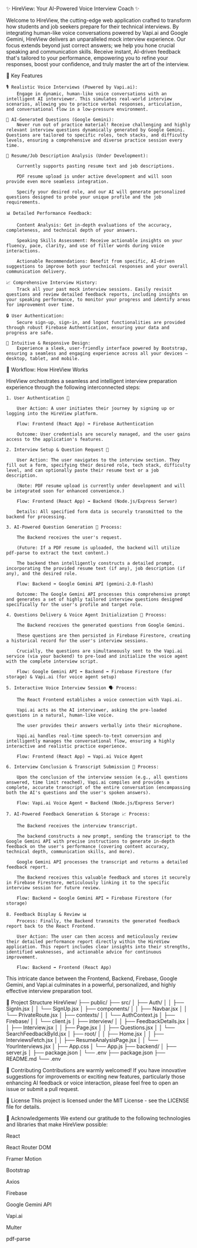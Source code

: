 ✨ HireView: Your AI-Powered Voice Interview Coach ✨

Welcome to HireView, the cutting-edge web application crafted to transform how students and job seekers prepare for their technical interviews.
By integrating human-like voice conversations powered by Vapi.ai and Google Gemini, HireView delivers an unparalleled mock interview experience. 
Our focus extends beyond just correct answers; we help you hone crucial speaking and communication skills. 
Receive instant, AI-driven feedback that's tailored to your performance, empowering you to refine your responses, boost your confidence, 
and truly master the art of the interview.

🌟 Key Features

    🎙️ Realistic Voice Interviews (Powered by Vapi.ai):
        Engage in dynamic, human-like voice conversations with an intelligent AI interviewer. This simulates real-world interview scenarios, allowing you to practice verbal responses, articulation, and conversational flow in a low-pressure environment.

    🧠 AI-Generated Questions (Google Gemini):
        Never run out of practice material! Receive challenging and highly relevant interview questions dynamically generated by Google Gemini. Questions are tailored to specific roles, tech stacks, and difficulty levels, ensuring a comprehensive and diverse practice session every time.

    📄 Resume/Job Description Analysis (Under Development):

        Currently supports pasting resume text and job descriptions.

        PDF resume upload is under active development and will soon provide even more seamless integration.

        Specify your desired role, and our AI will generate personalized questions designed to probe your unique profile and the job requirements.

    📊 Detailed Performance Feedback:

        Content Analysis: Get in-depth evaluations of the accuracy, completeness, and technical depth of your answers.

        Speaking Skills Assessment: Receive actionable insights on your fluency, pace, clarity, and use of filler words during voice interactions.

        Actionable Recommendations: Benefit from specific, AI-driven suggestions to improve both your technical responses and your overall communication delivery.

    📈 Comprehensive Interview History:
        Track all your past mock interview sessions. Easily revisit questions and review detailed feedback reports, including insights on your speaking performance, to monitor your progress and identify areas for improvement over time.

    🔒 User Authentication:
        Secure sign-up, sign-in, and logout functionalities are provided through robust Firebase Authentication, ensuring your data and progress are safe.

    📱 Intuitive & Responsive Design:
        Experience a sleek, user-friendly interface powered by Bootstrap, ensuring a seamless and engaging experience across all your devices – desktop, tablet, and mobile.

🚀 Workflow: How HireView Works

HireView orchestrates a seamless and intelligent interview preparation experience through the following interconnected steps:

    1. User Authentication 🔐

        User Action: A user initiates their journey by signing up or logging into the HireView platform.

        Flow: Frontend (React App) ➡️ Firebase Authentication

        Outcome: User credentials are securely managed, and the user gains access to the application's features.

    2. Interview Setup & Question Request 📝

        User Action: The user navigates to the interview section. They fill out a form, specifying their desired role, tech stack, difficulty level, and can optionally paste their resume text or a job description.

        (Note: PDF resume upload is currently under development and will be integrated soon for enhanced convenience.)

        Flow: Frontend (React App) ➡️ Backend (Node.js/Express Server)

        Details: All specified form data is securely transmitted to the backend for processing.

    3. AI-Powered Question Generation 🧠 Process:

        The Backend receives the user's request.

        (Future: If a PDF resume is uploaded, the backend will utilize pdf-parse to extract the text content.)

        The backend then intelligently constructs a detailed prompt, incorporating the provided resume text (if any), job description (if any), and the desired role.

        Flow: Backend ➡️ Google Gemini API (gemini-2.0-flash)

        Outcome: The Google Gemini API processes this comprehensive prompt and generates a set of highly tailored interview questions designed specifically for the user's profile and target role.

    4. Questions Delivery & Voice Agent Initialization 🎤 Process:

        The Backend receives the generated questions from Google Gemini.

        These questions are then persisted in Firebase Firestore, creating a historical record for the user's interview sessions.

        Crucially, the questions are simultaneously sent to the Vapi.ai service (via your backend) to pre-load and initialize the voice agent with the complete interview script.

        Flow: Google Gemini API ➡️ Backend ➡️ Firebase Firestore (for storage) & Vapi.ai (for voice agent setup)

    5. Interactive Voice Interview Session 🗣️ Process:

        The React Frontend establishes a voice connection with Vapi.ai.

        Vapi.ai acts as the AI interviewer, asking the pre-loaded questions in a natural, human-like voice.

        The user provides their answers verbally into their microphone.

        Vapi.ai handles real-time speech-to-text conversion and intelligently manages the conversational flow, ensuring a highly interactive and realistic practice experience.

        Flow: Frontend (React App) ↔️ Vapi.ai Voice Agent

    6. Interview Conclusion & Transcript Submission 📄 Process: 
    
        Upon the conclusion of the interview session (e.g., all questions answered, time limit reached), Vapi.ai compiles and provides a complete, accurate transcript of the entire conversation (encompassing both the AI's questions and the user's spoken answers).

        Flow: Vapi.ai Voice Agent ➡️ Backend (Node.js/Express Server)

    7. AI-Powered Feedback Generation & Storage 📈 Process:

        The Backend receives the interview transcript.

        The backend constructs a new prompt, sending the transcript to the Google Gemini API with precise instructions to generate in-depth feedback on the user's performance (covering content accuracy, technical depth, communication skills, and more).

        Google Gemini API processes the transcript and returns a detailed feedback report.

        The Backend receives this valuable feedback and stores it securely in Firebase Firestore, meticulously linking it to the specific interview session for future review.

        Flow: Backend ➡️ Google Gemini API ➡️ Firebase Firestore (for storage)

    8. Feedback Display & Review 📊
        Process: Finally, the Backend transmits the generated feedback report back to the React Frontend.

        User Action: The user can then access and meticulously review their detailed performance report directly within the HireView application. This report includes clear insights into their strengths, identified weaknesses, and actionable advice for continuous improvement.

        Flow: Backend ➡️ Frontend (React App)

This intricate dance between the Frontend, Backend, Firebase, Google Gemini, and Vapi.ai culminates in a powerful, personalized, and highly effective interview preparation tool.

📁 Project Structure
HireView/
├── public/
├── src/
│   ├── Auth/
│   │   ├── SignIn.jsx
│   │   └── SignUp.jsx
│   ├── components/
│   │   ├── Navbar.jsx
│   │   └── PrivateRoute.jsx
│   ├── contexts/
│   │   └── AuthContext.js
│   ├── Firebase/
│   │   └── client.js
│   ├── interview/
│   │   ├── FeedbackDetails.jsx
│   │   ├── Interview.jsx
│   │   ├── Page.jsx
│   │   ├── Questions.jsx
│   │   └── SearchFeedbackById.jsx
│   ├── root/
│   │   ├── Home.jsx
│   │   ├── InterviewsFetch.jsx
│   │   ├── ResumeAnalysisPage.jsx
│   │   └── YourInterviews.jsx
│   ├── App.css
│   └── App.js
├── backend/
│   ├── server.js
│   ├── package.json
│   └── .env
├── package.json
├── README.md
└── .env

🤝 Contributing
Contributions are warmly welcomed! If you have innovative suggestions for improvements or exciting new features, particularly those enhancing AI feedback or voice interaction, please feel free to open an issue or submit a pull request.

📄 License
This project is licensed under the MIT License - see the LICENSE file for details.

🙏 Acknowledgements
We extend our gratitude to the following technologies and libraries that make HireView possible:

React

React Router DOM

Framer Motion

Bootstrap

Axios

Firebase

Google Gemini API

Vapi.ai

Multer

pdf-parse